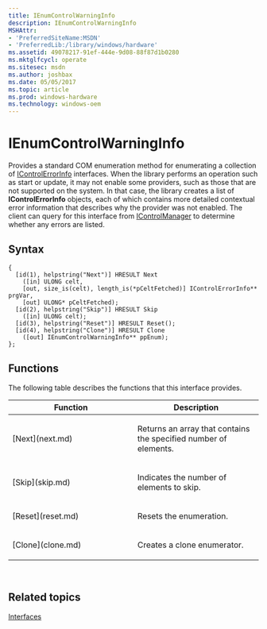 ```yaml
---
title: IEnumControlWarningInfo
description: IEnumControlWarningInfo
MSHAttr:
- 'PreferredSiteName:MSDN'
- 'PreferredLib:/library/windows/hardware'
ms.assetid: 49078217-91ef-444e-9d08-88f87d1b0280
ms.mktglfcycl: operate
ms.sitesec: msdn
ms.author: joshbax
ms.date: 05/05/2017
ms.topic: article
ms.prod: windows-hardware
ms.technology: windows-oem
---
```


# IEnumControlWarningInfo


Provides a standard COM enumeration method for enumerating a collection of [IControlErrorInfo](icontrolerrorinfo.md) interfaces. When the library performs an operation such as start or update, it may not enable some providers, such as those that are not supported on the system. In that case, the library creates a list of **IControlErrorInfo** objects, each of which contains more detailed contextual error information that describes why the provider was not enabled. The client can query for this interface from [IControlManager](icontrolmanager.md) to determine whether any errors are listed.

## Syntax


``` syntax
{
  [id(1), helpstring("Next")] HRESULT Next
    ([in] ULONG celt,
    [out, size_is(celt), length_is(*pCeltFetched)] IControlErrorInfo** prgVar,
    [out] ULONG* pCeltFetched);
  [id(2), helpstring("Skip")] HRESULT Skip
    ([in] ULONG celt);
  [id(3), helpstring("Reset")] HRESULT Reset();
  [id(4), helpstring("Clone")] HRESULT Clone
    ([out] IEnumControlWarningInfo** ppEnum);
};
```

## Functions


The following table describes the functions that this interface provides.

<table>
<colgroup>
<col width="50%" />
<col width="50%" />
</colgroup>
<thead>
<tr class="header">
<th>Function</th>
<th>Description</th>
</tr>
</thead>
<tbody>
<tr class="odd">
<td><p>[Next](next.md)</p></td>
<td><p>Returns an array that contains the specified number of elements.</p></td>
</tr>
<tr class="even">
<td><p>[Skip](skip.md)</p></td>
<td><p>Indicates the number of elements to skip.</p></td>
</tr>
<tr class="odd">
<td><p>[Reset](reset.md)</p></td>
<td><p>Resets the enumeration.</p></td>
</tr>
<tr class="even">
<td><p>[Clone](clone.md)</p></td>
<td><p>Creates a clone enumerator.</p></td>
</tr>
</tbody>
</table>

 

## Related topics


[Interfaces](interfaces-wprcontrol.md)

 

 







